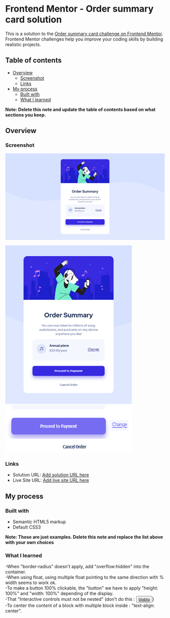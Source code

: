 # Frontend Mentor - Order summary card solution

This is a solution to the [Order summary card challenge on Frontend Mentor](https://www.frontendmentor.io/challenges/order-summary-component-QlPmajDUj). Frontend Mentor challenges help you improve your coding skills by building realistic projects. 

## Table of contents

- [Overview](#overview)
  - [Screenshot](#screenshot)
  - [Links](#links)
- [My process](#my-process)
  - [Built with](#built-with)
  - [What I learned](#what-i-learned)


**Note: Delete this note and update the table of contents based on what sections you keep.**

## Overview


### Screenshot

![Preview card desktop](screenshots/order-summary-component-desktop.png)
<p float="left">
  <img src="screenshots/order-summary-component-mobile.png" width="400" height="500">
  <img src="screenshots/hovers.png" width="400" height="150">
</p>


### Links

- Solution URL: [Add solution URL here](https://github.com/codeFliers/Frontend-mentor/tree/main/newbie/Order-summary-component/solution)
- Live Site URL: [Add live site URL here](https://codefliers.github.io/Frontend-mentor/newbie/Order-summary-component/solution)

## My process

### Built with

- Semantic HTML5 markup
- Default CSS3


**Note: These are just examples. Delete this note and replace the list above with your own choices**

### What I learned

-When "border-radius" doesn't apply, add "overflow:hidden" into the container.  
-When using float, using multiple float pointing to the same direction with % width seems to work ok.  
-To make a button 100% clickable, the "button" we have to apply "height: 100%" and "width: 100%" depending of the display.  
-That "Interactive controls must not be nested" (don't do this : <button><a href="#">blabla</a></button>)  
-To center the content of a block with multiple block inside : "text-align: center".  

